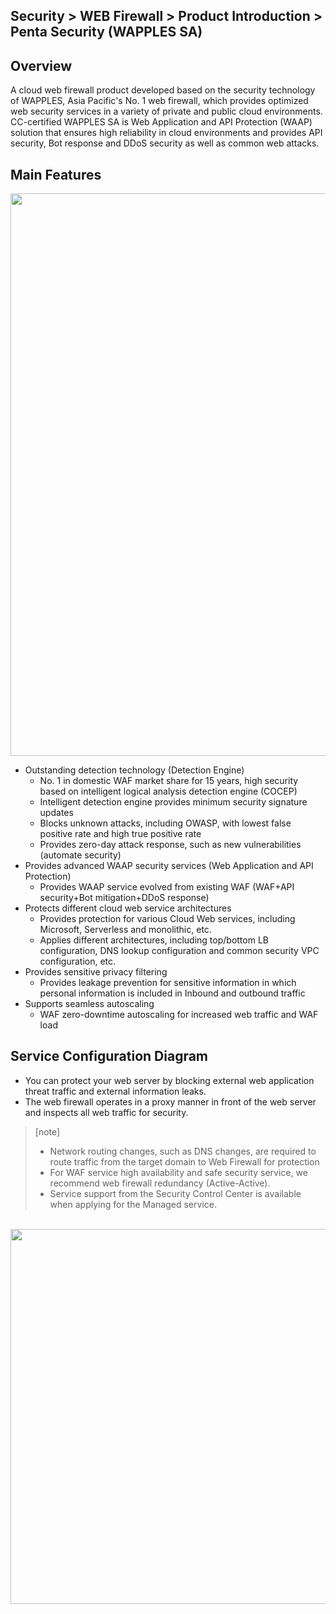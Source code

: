 ## Security > WEB Firewall > Product Introduction > Penta Security (WAPPLES SA)

## Overview

A cloud web firewall product developed based on the security technology of WAPPLES, Asia Pacific's No. 1 web firewall, which provides optimized web security services in a variety of private and public cloud environments. 
CC-certified WAPPLES SA is Web Application and API Protection (WAAP) solution that ensures high reliability in cloud environments and provides API security, Bot response and DDoS security as well as common web attacks.


## Main Features

<img src="https://static.toastoven.net/prod_web_firewall/Penta/public/en/webfirewall_public_en_products-penta_01_241125.png" width="900" />

* Outstanding detection technology (Detection Engine)
    * No. 1 in domestic WAF market share for 15 years, high security based on intelligent logical analysis detection engine (COCEP)
    * Intelligent detection engine provides minimum security signature updates
    * Blocks unknown attacks, including OWASP, with lowest false positive rate and high true positive rate
    * Provides zero-day attack response, such as new vulnerabilities (automate security)
* Provides advanced WAAP security services (Web Application and API Protection)
    * Provides WAAP service evolved from existing WAF (WAF+API security+Bot mitigation+DDoS response)
* Protects different cloud web service architectures
    * Provides protection for various Cloud Web services, including Microsoft, Serverless and monolithic, etc.
    * Applies different architectures, including top/bottom LB configuration, DNS lookup configuration and common security VPC configuration, etc.
* Provides sensitive privacy filtering
    * Provides leakage prevention for sensitive information in which personal information is included in Inbound and outbound traffic
* Supports seamless autoscaling
    * WAF zero-downtime autoscaling for increased web traffic and WAF load


## Service Configuration Diagram

* You can protect your web server by blocking external web application threat traffic and external information leaks. 
* The web firewall operates in a proxy manner in front of the web server and inspects all web traffic for security.

> [note]
> * Network routing changes, such as DNS changes, are required to route traffic from the target domain to Web Firewall for protection
> * For WAF service high availability and safe security service, we recommend web firewall redundancy (Active-Active).
> * Service support from the Security Control Center is available when applying for the Managed service.

<br>
<img src="https://static.toastoven.net/prod_web_firewall/Penta/public/en/webfirewall_public_en_products-penta_02_241125.png" width="600" />
